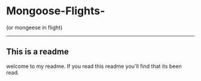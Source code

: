 # Mongoose-Flights-

(or mongeese in flight)

---

## This is a readme

welcome to my readme. If you read this readme you'll find that its been read. 